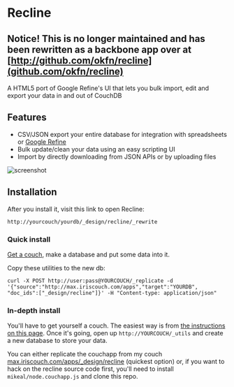 # Recline

## Notice! This is no longer maintained and has been rewritten as a backbone app over at [http://github.com/okfn/recline](github.com/okfn/recline)


A HTML5 port of Google Refine's UI that lets you bulk import, edit and export your data in and out of CouchDB

## Features

* CSV/JSON export your entire database for integration with spreadsheets or [Google Refine](http://code.google.com/p/google-refine/)
* Bulk update/clean your data using an easy scripting UI
* Import by directly downloading from JSON APIs or by uploading files

![screenshot](http://i.imgur.com/XDSRe.png)

## Installation

After you install it, visit this link to open Recline: 

    http://yourcouch/yourdb/_design/recline/_rewrite

### Quick install

[Get a couch](http://www.iriscouch.com/service), make a database and put some data into it.

Copy these utilities to the new db:

    curl -X POST http://user:pass@YOURCOUCH/_replicate -d '{"source":"http://max.iriscouch.com/apps","target":"YOURDB", "doc_ids":["_design/recline"]}' -H "Content-type: application/json"

### In-depth install

You'll have to get yourself a couch. The easiest way is from [the instructions on this page](http://iriscouch.com/service). Once it's going, open up `http://YOURCOUCH/_utils` and create a new database to store your data.

You can either replicate the couchapp from my couch [max.iriscouch.com/apps/_design/recline](http://max.iriscouch.com/apps/_design/recline) (quickest option) or, if you want to hack on the recline source code first, you'll need to install `mikeal/node.couchapp.js` and clone this repo.